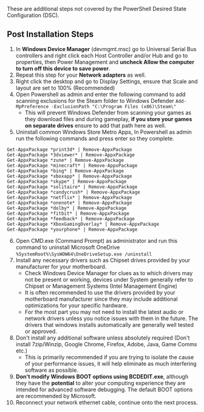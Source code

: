 These are additional steps not covered by the PowerShell Desired State Configuration (DSC).
## Post Installation Steps

1. In **Windows Device Manager** (devmgmt.msc) go to Universal Serial Bus controllers and right click each Host Controller and/or Hub and go to properties, then Power Management and 
**uncheck Allow the computer to turn off this device to save power**. 
2. Repeat this step for your **Network adapters** as well.
3. Right click the desktop and go to Display Settings, ensure that Scale and layout are set to 100% (Recommended)
4. Open Powershell as admin and enter the following command to add scanning exclusions for the Steam folder to Windows Defender
```Add-MpPreference -ExclusionPath "C:\Program Files (x86)\Steam\"```
   - This will prevent Windows Defender from scanning your games as they download files and during gameplay, **if you store your games on separate drives** ensure to add that path here as well.
5. Uninstall common Windows Store Metro Apps, In Powershell as admin run the following commands and press enter so they complete.
```
Get-AppxPackage *print3d* | Remove-AppxPackage
Get-AppxPackage *3dviewer* | Remove-AppxPackage
Get-AppxPackage *zune* | Remove-AppxPackage
Get-AppxPackage *minecraft* | Remove-AppxPackage
Get-AppxPackage *bing* | Remove-AppxPackage
Get-AppxPackage *xboxapp* | Remove-AppxPackage
Get-AppxPackage *skype* | Remove-AppxPackage
Get-AppxPackage *solitaire* | Remove-AppxPackage
Get-AppxPackage *candycrush* | Remove-AppxPackage
Get-AppxPackage *netflix* | Remove-AppxPackage
Get-AppxPackage *onenote* | Remove-AppxPackage
Get-AppxPackage *dolby* | Remove-AppxPackage
Get-AppxPackage *fitbit* | Remove-AppxPackage
Get-AppxPackage *feedback* | Remove-AppxPackage
Get-AppxPackage *XboxGamingOverlay* | Remove-AppxPackage
Get-AppxPackage *yourphone* | Remove-AppxPackage
```
6. Open CMD.exe (Command Prompt) as administrator and run this command to uninstall Microsoft OneDrive
`%SystemRoot%\SysWOW64\OneDriveSetup.exe /uninstall`
7. Install any necessary drivers such as Chipset drives provided by your manufacturer for your motherboard.
   - Check Windows Device Manager for clues as to which drivers may not be present or working, devices under System generally refer to Chipset or Management Systems (Intel Management Engine)
   - It is often recommended to use the drivers provided by your motherboard manufacturer since they may include additional optimizations for your specific hardware.
   - For the most part you may not need to install the latest audio or network drivers unless you notice issues with them in the future. The drivers that windows installs automatically are generally well tested or approved.
8. Don't install any additional software unless absolutely required (Don't install 7zip/Winzip, Google Chrome, Firefox, Adobe, Java, Game Comms etc.)
   - This is primarily recommended if you are trying to isolate the cause of your performance issues, it will help eliminate as much interfering software as possible.
9. **Don't modify Windows BOOT options using BCDEDIT.exe**, although they have the **potential** to alter your computing experience they are intended for advanced software debugging. The default BOOT options are recommended by Microsoft.
10. Reconnect your network ethernet cable, continue onto the next process.
